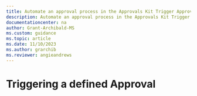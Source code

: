 ```yaml
---
title: Automate an approval process in the Approvals Kit Trigger Approval | Microsoft Docs
description: Automate an approval process in the Approvals Kit Trigger Approval
documentationcenter: na
author: Grant-Archibald-MS
ms.custom: guidance
ms.topic: article
ms.date: 11/10/2023
ms.author: grarchib
ms.reviewer: angieandrews
---
```


# Triggering a defined Approval
